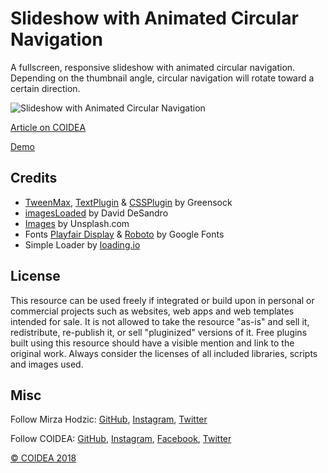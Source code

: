 # Slideshow with Animated Circular Navigation

A fullscreen, responsive slideshow with animated circular navigation. Depending on the thumbnail angle, circular navigation will rotate toward a certain direction. 

![Slideshow with Animated Circular Navigation](https://coidea.website/api/wp-content/uploads/2019/04/slideshow-with-animated-circular-navigation.png)

[Article on COIDEA](https://coidea.website/categories/challenges/slideshow-with-animated-circular-navigation)

[Demo](https://coidea.website/demos/slideshow-with-animated-circular-navigation)

## Credits
- [TweenMax](https://greensock.com/tweenmax), [TextPlugin](https://cdnjs.cloudflare.com/ajax/libs/gsap/2.1.2/plugins/TextPlugin.min.js) & [CSSPlugin](https://greensock.com/CSSPlugin) by Greensock
- [imagesLoaded](https://imagesloaded.desandro.com/) by David DeSandro
- [Images](https://unsplash.com/) by Unsplash.com
- Fonts [Playfair Display](https://fonts.google.com/specimen/Playfair+Display) & [Roboto](https://fonts.google.com/specimen/Roboto) by Google Fonts
- Simple Loader by [loading.io](https://loading.io/css/)

## License
This resource can be used freely if integrated or build upon in personal or commercial projects such as websites, web apps and web templates intended for sale. It is not allowed to take the resource "as-is" and sell it, redistribute, re-publish it, or sell "pluginized" versions of it. Free plugins built using this resource should have a visible mention and link to the original work. Always consider the licenses of all included libraries, scripts and images used.

## Misc

Follow Mirza Hodzic: [GitHub](https://github.com/MirzaHodzic), [Instagram](https://www.instagram.com/mirza__h__/), [Twitter](https://twitter.com/mirzahodzic88)

Follow COIDEA: [GitHub](https://github.com/COIDEAwebsite), [Instagram](https://www.instagram.com/coidea.website/), [Facebook](https://www.facebook.com/Coidea), [Twitter](https://twitter.com/CoideaW)

[© COIDEA 2018](https://coidea.website)